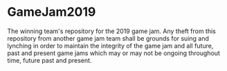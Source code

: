# GameJam2019
The winning team's repository for the 2019 game jam.
Any theft from this repository from another game jam team shall be grounds for suing and lynching in order to maintain the integrity of the game jam and all future, past and present game jams which may or may not be ongoing throughout time, future past and present.
